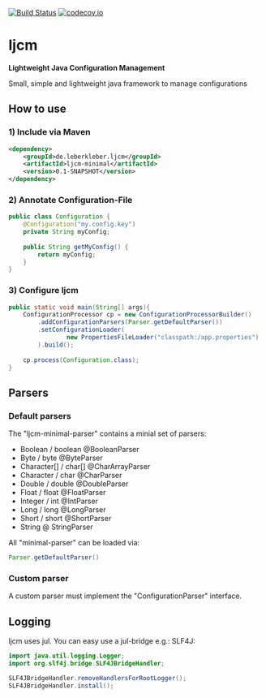 [![Build Status](https://travis-ci.org/leberKleber/ljcm.svg?branch=master)](https://travis-ci.org/leberKleber/ljcm)
[![codecov.io](https://codecov.io/github/leberKleber/ljcm/coverage.svg?branch=master)](https://codecov.io/github/leberKleber)
# ljcm 
**Lightweight Java Configuration Management**

Small, simple and lightweight java framework to manage configurations

## How to use
### 1) Include via Maven
```xml
<dependency>
    <groupId>de.leberkleber.ljcm</groupId>
    <artifactId>ljcm-minimal</artifactId>
    <version>0.1-SNAPSHOT</version>
</dependency>
```
### 2) Annotate Configuration-File
```java
public class Configuration {
    @Configuration("my.config.key")
    private String myConfig;
    
    public String getMyConfig() {
        return myConfig;
    }
}
```
### 3) Configure ljcm
```java
public static void main(String[] args){
    ConfigurationProcessor cp = new ConfigurationProcessorBuilder()
        .addConfigurationParsers(Parser.getDefaultParser())
        .setConfigurationLoader(
                new PropertiesFileLoader("classpath:/app.properties")
        ).build();
          
    cp.process(Configuration.class);
}
```
## Parsers
### Default parsers
The "ljcm-minimal-parser" contains a minial set of parsers:
- Boolean / boolean @BooleanParser
- Byte / byte @ByteParser
- Character[] / char[] @CharArrayParser
- Character / char @CharParser
- Double / double @DoubleParser
- Float / float @FloatParser
- Integer / int @IntParser
- Long / long @LongParser
- Short / short @ShortParser
- String @ StringParser

All "minimal-parser" can be loaded via:
```java
Parser.getDefaultParser()
```
### Custom parser
A custom parser must implement the "ConfigurationParser" interface.

## Logging

ljcm uses jul. You can easy use a jul-bridge e.g.:
SLF4J:
```java
import java.util.logging.Logger;
import org.slf4j.bridge.SLF4JBridgeHandler;

SLF4JBridgeHandler.removeHandlersForRootLogger();
SLF4JBridgeHandler.install();
```

